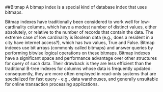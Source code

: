 ##Bitmap
A bitmap index is a special kind of database index that uses bitmaps.

Bitmap indexes have traditionally been considered to work well for low-cardinality columns, which have a modest number of distinct values, either absolutely, or relative to the number of records that contain the data. The extreme case of low cardinality is Boolean data (e.g., does a resident in a city have internet access?), which has two values, True and False. Bitmap indexes use bit arrays (commonly called bitmaps) and answer queries by performing bitwise logical operations on these bitmaps. Bitmap indexes have a significant space and performance advantage over other structures for query of such data. Their drawback is they are less efficient than the traditional B-tree indexes for columns whose data is frequently updated: consequently, they are more often employed in read-only systems that are specialized for fast query - e.g., data warehouses, and generally unsuitable for online transaction processing applications.
